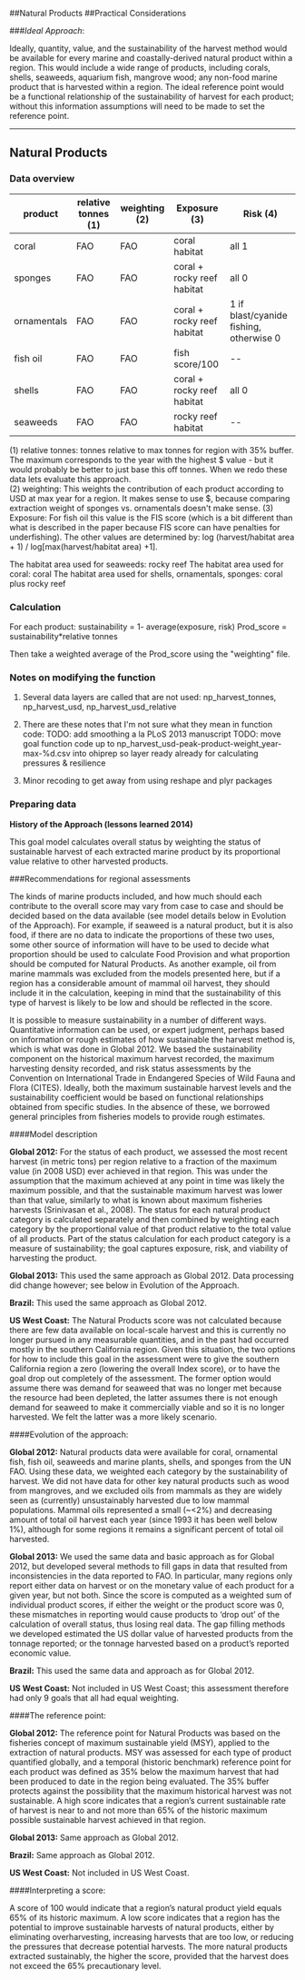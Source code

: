 ##Natural Products
##Practical Considerations

###*Ideal Approach*:

Ideally, quantity, value, and the sustainability of the harvest method would be available for every marine and coastally-derived natural product within a region. This would include a wide range of products, including corals, shells, seaweeds, aquarium fish, mangrove wood; any non-food marine product that is harvested within a region. The ideal reference point would be a functional relationship of the sustainability of harvest for each product; without this information assumptions will need to be made to set the reference point.

*****

## Natural Products

### Data overview

product | relative tonnes (1) | weighting (2) | Exposure (3) | Risk (4)
----------|---------------------|-------------|--------------|------
coral | FAO |  FAO | coral habitat | all 1
sponges | FAO | FAO | coral + rocky reef habitat | all 0
ornamentals | FAO | FAO | coral + rocky reef habitat | 1 if blast/cyanide fishing, otherwise 0
fish oil | FAO | FAO | fish score/100 | --
shells | FAO | FAO | coral + rocky reef habitat | all 0
seaweeds | FAO | FAO | rocky reef habitat | --

(1) relative tonnes: tonnes relative to max tonnes for region with 35% buffer.  The maximum corresponds to the year with the highest $ value - but it would probably be better to just base this off tonnes.  When we redo these data lets evaluate this approach.  
(2) weighting: This weights the contribution of each product according to USD at max year for a region. It makes sense to use $, because comparing extraction weight of sponges vs. ornamentals doesn't make sense.
(3) Exposure: For fish oil this value is the FIS score (which is a bit different than what is described in the paper because FIS score can have penalties for underfishing).  The other values are determined by:
log (harvest/habitat area + 1) / log[max(harvest/habitat area) +1].

The habitat area used for seaweeds: rocky reef
The habitat area used for coral: coral
The habitat area used for shells, ornamentals, sponges: coral plus rocky reef

### Calculation
For each product:
sustainability = 1- average(exposure, risk)
Prod_score = sustainability*relative tonnes

Then take a weighted average of the Prod_score using the "weighting" file.

### Notes on modifying the function
1. Several data layers are called that are not used: np_harvest_tonnes, np_harvest_usd, np_harvest_usd_relative

2. There are these notes that I'm not sure what they mean in function code:
TODO: add smoothing a la PLoS 2013 manuscript
TODO: move goal function code up to np_harvest_usd-peak-product-weight_year-max-%d.csv into ohiprep so layer ready already for calculating pressures & resilience

3. Minor recoding to get away from using reshape and plyr packages

### Preparing data


**History of the Approach (lessons learned 2014)**
<!---Taken from Conceptual Guide v2--->

This goal model calculates overall status by weighting the status of sustainable harvest of each extracted marine product by its proportional value relative to other harvested products.

###Recommendations for regional assessments

The kinds of marine products included, and how much should each contribute to the overall score may vary from case to case and should be decided based on the data available (see model details below in Evolution of the Approach). For example, if seaweed is a natural product, but it is also food, if there are no data to indicate the proportions of these two uses, some other source of information will have to be used to decide what proportion should be used to calculate Food Provision and what proportion should be computed for Natural Products. As another example, oil from marine mammals was excluded from the models presented here, but if a region has a considerable amount of mammal oil harvest, they should include it in the calculation, keeping in mind that the sustainability of this type of harvest is likely to be low and should be reflected in the score.

It is possible to measure sustainability in a number of different ways. Quantitative information can be used, or expert judgment, perhaps based on information or rough estimates of how sustainable the harvest method is, which is what was done in Global 2012. We based the sustainability component on the historical maximum harvest recorded, the maximum harvesting density recorded, and risk status assessments by the Convention on International Trade in Endangered Species of Wild Fauna and Flora (CITES). Ideally, both the maximum sustainable harvest levels and the sustainability coefficient would be based on functional relationships obtained from specific studies. In the absence of these, we borrowed general principles from fisheries models to provide rough estimates.

####Model description

**Global 2012:**
For the status of each product, we assessed the most recent harvest (in metric tons) per region relative to a fraction of the maximum value (in 2008 USD) ever achieved in that region. This was under the assumption that the maximum achieved at any point in time was likely the maximum possible, and that the sustainable maximum harvest was lower than that value, similarly to what is known about maximum fisheries harvests (Srinivasan et al., 2008). The status for each natural product category is calculated separately and then combined by weighting each category by the proportional value of that product relative to the total value of all products. Part of the status calculation for each product category is a measure of sustainability; the goal captures exposure, risk, and viability of harvesting the product.

**Global 2013:**
This used the same approach as Global 2012. Data processing did change however; see below in Evolution of the Approach.

**Brazil:**
This used the same approach as Global 2012.

**US West Coast:**
The Natural Products score was not calculated because there are few data available on local-scale harvest and this is currently no longer pursued in any measurable quantities, and in the past had occurred mostly in the southern California region. Given this situation, the two options for how to include this goal in the assessment were to give the southern California region a zero (lowering the overall Index score), or to have the goal drop out completely of the assessment. The former option would assume there was demand for seaweed that was no longer met because the resource had been depleted, the latter assumes there is not enough demand for seaweed to make it commercially viable and so it is no longer harvested. We felt the latter was a more likely scenario.

####Evolution of the approach:

**Global 2012:**
Natural products data were available for coral, ornamental fish, fish oil, seaweeds and marine plants, shells, and sponges from the UN FAO. Using these data, we weighted each category by the sustainability of harvest. We did not have data for other key natural products such as wood from mangroves, and we excluded oils from mammals as they are widely seen as (currently) unsustainably harvested due to low mammal populations. Mammal oils represented a small (~<2%) and decreasing amount of total oil harvest each year (since 1993 it has been well below 1%), although for some regions it remains a significant percent of total oil harvested.

**Global 2013:**
We used the same data and basic approach as for Global 2012, but developed several methods to fill gaps in data that resulted from inconsistencies in the data reported to FAO. In particular, many regions only report either data on harvest or on the monetary value of each product for a given year, but not both. Since the score is computed as a weighted sum of individual product scores, if either the weight or the product score was 0, these mismatches in reporting would cause products to ‘drop out’ of the calculation of overall status, thus losing real data.  The gap filling methods we developed estimated the US dollar value of harvested products from the tonnage reported; or the tonnage harvested based on a product’s reported economic value.

**Brazil:**
This used the same data and approach as for Global 2012.

**US West Coast:**
Not included in US West Coast; this assessment therefore had only 9 goals that all had equal weighting.

####The reference point:

**Global 2012:**
The reference point for Natural Products was based on the fisheries concept of maximum sustainable yield (MSY), applied to the extraction of natural products. MSY was assessed for each type of product quantified globally, and a temporal (historic benchmark) reference point for each product was defined as 35% below the maximum harvest that had been produced to date in the region being evaluated. The 35% buffer protects against the possibility that the maximum historical harvest was not sustainable. A high score indicates that a region’s current sustainable rate of harvest is near to and not more than 65% of the historic maximum possible sustainable harvest achieved in that region.

**Global 2013:**
Same approach as Global 2012.

**Brazil:**
Same approach as Global 2012.

**US West Coast:**
Not included in US West Coast.

####Interpreting a score:

A score of 100 would indicate that a region’s natural product yield equals 65% of its historic maximum. A low score indicates that a region has the potential to improve sustainable harvests of natural products, either by eliminating overharvesting, increasing harvests that are too low, or reducing the pressures that decrease potential harvests. The more natural products extracted sustainably, the higher the score, provided that the harvest does not exceed the 65% precautionary level.
